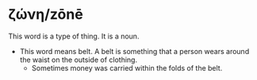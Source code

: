 # ζώνη/zōnē
This word is a type of thing. It is a noun. 

* This word means belt. A belt is something that a person wears around the waist on the outside of clothing.
    * Sometimes money was carried within the folds of the belt. 

